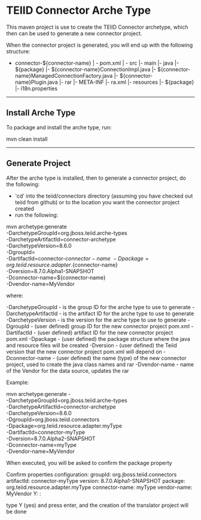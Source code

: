 TEIID Connector Arche Type
================

This maven project is use to create the TEIID Connector archetype, which then can be used to generate a new connector project.

When the connector project is generated, you will end up with the following structure:

-  connector-${connector-name}
	| -	pom.xml
	| -	src
		|-	main
			|-	java
				|-	${package}
					|-	${connector-name}ConnectionImpl.java
					|-	${connector-name}ManagedConnectionFactory.java
					|-	${connector-name}Plugin.java
			|-	rar
				|-	META-INF
					|-	ra.xml
			|-	resources
				|-	${package}
						|-	i18n.properties


-------
Install Arche Type
-------

To package and install the arche type, run:

mvn clean install 


-----------
Generate Project
-----------

After the arche type is installed, then to generate a connector project, do the following:

-  'cd' into the teiid/connectors directory (assuming you have checked out teiid from github) or to the
	location you want the connector project created
-  run the following:

mvn archetype:generate                                  \
  -DarchetypeGroupId=org.jboss.teiid.arche-types               \
  -DarchetypeArtifactId=connector-archetype          \
  -DarchetypeVersion=8.6.0               \
  -DgroupId=   				\
  -DartifactId=connector-${connector-name}	\
  -Dpackage=org.teiid.resource.adapter.${connector-name}    \
  -Dversion=8.7.0.Alpha1-SNAPSHOT    \
  -Dconnector-name=${connector-name}   \
  -Dvendor-name=MyVendor


where:

  -DarchetypeGroupId    -  is the group ID for the arche type to use to generate
  -DarchetypeArtifactId -  is the artifact ID for the arche type to use to generate
  -DarchetypeVersion	-  is the version for the arche type to use to generate
  -DgroupId		-  (user defined) group ID for the new connector project pom.xml
  -DartifactId		-  (user defined) artifact ID for the new connector project pom.xml
  -Dpackage		-  (user defined) the package structure where the java and resource files will be created
  -Dversion		-  (user defined) the Teiid version that the new connector project pom.xml will depend on
  -Dconnector-name	-  (user defined) the name (type) of the new connector project, used to create the java class names and rar
  -Dvendor-name		-  name of the Vendor for the data source, updates the rar


Example:

mvn archetype:generate     -                             \
  -DarchetypeGroupId=org.jboss.teiid.arche-types              \
  -DarchetypeArtifactId=connector-archetype          \
  -DarchetypeVersion=8.6.0   	\
  -DgroupId=org.jboss.teiid.connectors   	\
  -Dpackage=org.teiid.resource.adapter.myType    \
  -DartifactId=connector-myType	\
  -Dversion=8.7.0.Alpha2-SNAPSHOT    \
  -Dconnector-name=myType   \
  -Dvendor-name=MyVendor



When executed, you will be asked to confirm the package property

Confirm properties configuration:
groupId: org.jboss.teiid.connectors
artifactId: connector-myType
version: 8.7.0.Alpha1-SNAPSHOT
package: org.teiid.resource.adapter.myType
connector-name: myType
vendor-name: MyVendor
 Y: : 


type Y (yes) and press enter, and the creation of the translator project will be done

